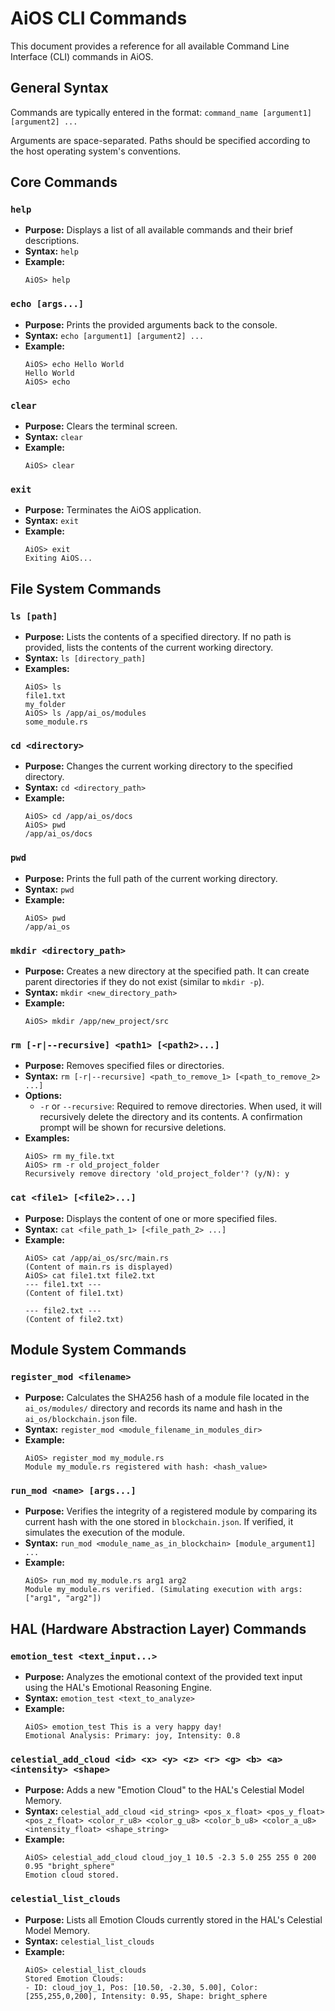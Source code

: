# AiOS CLI Commands

This document provides a reference for all available Command Line Interface (CLI) commands in AiOS.

## General Syntax

Commands are typically entered in the format: `command_name [argument1] [argument2] ...`

Arguments are space-separated. Paths should be specified according to the host operating system's conventions.

## Core Commands

### `help`

*   **Purpose:** Displays a list of all available commands and their brief descriptions.
*   **Syntax:** `help`
*   **Example:**
    ```
    AiOS> help
    ```

### `echo [args...]`

*   **Purpose:** Prints the provided arguments back to the console.
*   **Syntax:** `echo [argument1] [argument2] ...`
*   **Example:**
    ```
    AiOS> echo Hello World
    Hello World
    AiOS> echo
    
    ```

### `clear`

*   **Purpose:** Clears the terminal screen.
*   **Syntax:** `clear`
*   **Example:**
    ```
    AiOS> clear
    ```

### `exit`

*   **Purpose:** Terminates the AiOS application.
*   **Syntax:** `exit`
*   **Example:**
    ```
    AiOS> exit
    Exiting AiOS...
    ```

## File System Commands

### `ls [path]`

*   **Purpose:** Lists the contents of a specified directory. If no path is provided, lists the contents of the current working directory.
*   **Syntax:** `ls [directory_path]`
*   **Examples:**
    ```
    AiOS> ls
    file1.txt
    my_folder
    AiOS> ls /app/ai_os/modules
    some_module.rs
    ```

### `cd <directory>`

*   **Purpose:** Changes the current working directory to the specified directory.
*   **Syntax:** `cd <directory_path>`
*   **Example:**
    ```
    AiOS> cd /app/ai_os/docs
    AiOS> pwd
    /app/ai_os/docs
    ```

### `pwd`

*   **Purpose:** Prints the full path of the current working directory.
*   **Syntax:** `pwd`
*   **Example:**
    ```
    AiOS> pwd
    /app/ai_os
    ```

### `mkdir <directory_path>`

*   **Purpose:** Creates a new directory at the specified path. It can create parent directories if they do not exist (similar to `mkdir -p`).
*   **Syntax:** `mkdir <new_directory_path>`
*   **Example:**
    ```
    AiOS> mkdir /app/new_project/src
    ```

### `rm [-r|--recursive] <path1> [<path2>...]`

*   **Purpose:** Removes specified files or directories.
*   **Syntax:** `rm [-r|--recursive] <path_to_remove_1> [<path_to_remove_2> ...]`
*   **Options:**
    *   `-r` or `--recursive`: Required to remove directories. When used, it will recursively delete the directory and its contents. A confirmation prompt will be shown for recursive deletions.
*   **Examples:**
    ```
    AiOS> rm my_file.txt
    AiOS> rm -r old_project_folder
    Recursively remove directory 'old_project_folder'? (y/N): y
    ```

### `cat <file1> [<file2>...]`

*   **Purpose:** Displays the content of one or more specified files.
*   **Syntax:** `cat <file_path_1> [<file_path_2> ...]`
*   **Example:**
    ```
    AiOS> cat /app/ai_os/src/main.rs
    (Content of main.rs is displayed)
    AiOS> cat file1.txt file2.txt
    --- file1.txt ---
    (Content of file1.txt)

    --- file2.txt ---
    (Content of file2.txt)
    ```

## Module System Commands

### `register_mod <filename>`

*   **Purpose:** Calculates the SHA256 hash of a module file located in the `ai_os/modules/` directory and records its name and hash in the `ai_os/blockchain.json` file.
*   **Syntax:** `register_mod <module_filename_in_modules_dir>`
*   **Example:**
    ```
    AiOS> register_mod my_module.rs
    Module my_module.rs registered with hash: <hash_value>
    ```

### `run_mod <name> [args...]`

*   **Purpose:** Verifies the integrity of a registered module by comparing its current hash with the one stored in `blockchain.json`. If verified, it simulates the execution of the module.
*   **Syntax:** `run_mod <module_name_as_in_blockchain> [module_argument1] ...`
*   **Example:**
    ```
    AiOS> run_mod my_module.rs arg1 arg2
    Module my_module.rs verified. (Simulating execution with args: ["arg1", "arg2"])
    ```

## HAL (Hardware Abstraction Layer) Commands

### `emotion_test <text_input...>`

*   **Purpose:** Analyzes the emotional context of the provided text input using the HAL's Emotional Reasoning Engine.
*   **Syntax:** `emotion_test <text_to_analyze>`
*   **Example:**
    ```
    AiOS> emotion_test This is a very happy day!
    Emotional Analysis: Primary: joy, Intensity: 0.8
    ```

### `celestial_add_cloud <id> <x> <y> <z> <r> <g> <b> <a> <intensity> <shape>`

*   **Purpose:** Adds a new "Emotion Cloud" to the HAL's Celestial Model Memory.
*   **Syntax:** `celestial_add_cloud <id_string> <pos_x_float> <pos_y_float> <pos_z_float> <color_r_u8> <color_g_u8> <color_b_u8> <color_a_u8> <intensity_float> <shape_string>`
*   **Example:**
    ```
    AiOS> celestial_add_cloud cloud_joy_1 10.5 -2.3 5.0 255 255 0 200 0.95 "bright_sphere"
    Emotion cloud stored.
    ```

### `celestial_list_clouds`

*   **Purpose:** Lists all Emotion Clouds currently stored in the HAL's Celestial Model Memory.
*   **Syntax:** `celestial_list_clouds`
*   **Example:**
    ```
    AiOS> celestial_list_clouds
    Stored Emotion Clouds:
    - ID: cloud_joy_1, Pos: [10.50, -2.30, 5.00], Color: [255,255,0,200], Intensity: 0.95, Shape: bright_sphere
    ```
